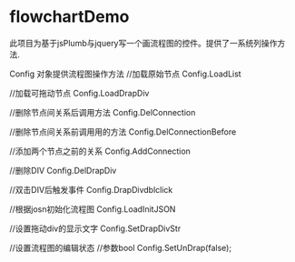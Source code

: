 # flowchartDemo
此项目为基于jsPlumb与jquery写一个画流程图的控件。提供了一系统列操作方法.


Config 对象提供流程图操作方法
//加载原始节点
Config.LoadList

//加载可拖动节点
Config.LoadDrapDiv

//删除节点间关系后调用方法
Config.DelConnection

//删除节点间关系前调用用的方法
Config.DelConnectionBefore

//添加两个节点之前的关系
Config.AddConnection

//删除DIV
Config.DelDrapDiv

//双击DIV后触发事件
Config.DrapDivdblclick

//根据josn初始化流程图
Config.LoadInitJSON

//设置拖动div的显示文字
Config.SetDrapDivStr

//设置流程图的编辑状态
//参数bool
Config.SetUnDrap(false);
